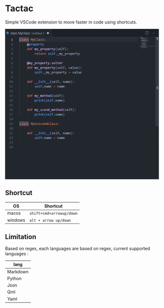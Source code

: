 # Tactac

Simple VSCode extension to move faster in code using shortcuts.

![windows demo](https://github.com/OlivierArgentieri/Tactac/blob/main/Gif/windows_demo.gif)

## Shortcut

|OS|Shortcut|
|---|---|
|macos| `shift+cmd+arrowup/down`|
|windows| `alt + arrow up/down`|


## Limitation

Based on regex, each languages are based on regex, current supported languages :

|lang|
|---|
|Markdown|
|Python|
|Json|
|Qml|
|Yaml|
